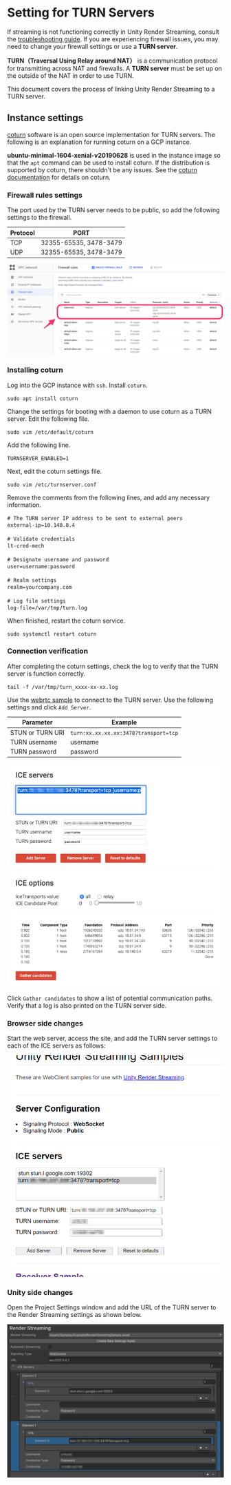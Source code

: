 # Setting for TURN Servers

If streaming is not functioning correctly in Unity Render Streaming, consult the [troubleshooting guide](faq.md).
If you are experiencing firewall issues, you may need to change your firewall settings or use a **TURN server**.

**TURN（Traversal Using Relay around NAT）** is a communication protocol for transmitting across NAT and firewalls. A **TURN server** must be set up on the outside of the NAT in order to use TURN.

This document covers the process of linking Unity Render Streaming to a TURN server.

## Instance settings

[coturn](https://github.com/coturn/coturn) software is an open source implementation for TURN servers.
The following is an explanation for running coturn on a GCP instance.

**ubuntu-minimal-1604-xenial-v20190628** is used in the instance image so that the `apt` command can be used to install coturn. If the distribution is supported by coturn, there shouldn't be any issues. See the [coturn documentation](https://github.com/coturn/coturn) for details on coturn.

### Firewall rules settings

The port used by the TURN server needs to be public, so add the following settings to the firewall.

| Protocol | PORT                   |
| -------- | ---------------------- |
| TCP      | 32355-65535, 3478-3479 |
| UDP      | 32355-65535, 3478-3479 |

![TURN firewall rules](images/turn-firewall-rules.png)

### Installing coturn

Log into the GCP instance with `ssh`.
Install `coturn`.

```shell
sudo apt install coturn
```

Change the settings for booting with a daemon to use coturn as a TURN server.
Edit the following file.

```shell
sudo vim /etc/default/coturn
```

Add the following line.

```
TURNSERVER_ENABLED=1
```

Next, edit the coturn settings file.

```shell
sudo vim /etc/turnserver.conf
```

Remove the comments from the following lines, and add any necessary information.

```shell
# The TURN server IP address to be sent to external peers
external-ip=10.140.0.4

# Validate credentials
lt-cred-mech

# Designate username and password
user=username:password

# Realm settings
realm=yourcompany.com

# Log file settings
log-file=/var/tmp/turn.log
```

When finished, restart the coturn service.

```shell
sudo systemctl restart coturn
```

### Connection verification

After completing the coturn settings, check the log to verify that the TURN server is function correctly.

```
tail -f /var/tmp/turn_xxxx-xx-xx.log
```

Use the [webrtc sample](https://webrtc.github.io/samples/src/content/peerconnection/trickle-ice/) to connect to the TURN server. Use the following settings and click `Add Server`.

| Parameter        | Example                               |
| ---------------- | ------------------------------------- |
| STUN or TURN URI | `turn:xx.xx.xx.xx:3478?transport=tcp` |
| TURN username    | username                              |
| TURN password    | password                              |

![TURN connection testing](images/turn-connection-testing.png)

Click `Gather candidates` to show a list of potential communication paths. Verify that a log is also printed on the TURN server side.

### Browser side changes

Start the web server, access the site, and add the TURN server settings to each of the ICE servers as follows:

![Set ICE Servers Configuration On Browser](images/ice-server-configuration-browser.png)

### Unity side changes

Open the Project Settings window and add the URL of the TURN server to the Render Streaming settings as shown below.

![TURN Server Settings](images/turn-server-settings.png)
